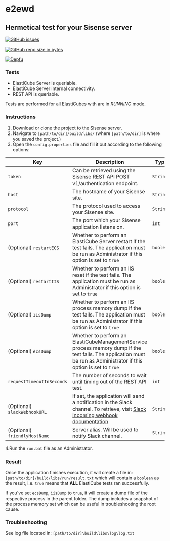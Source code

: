 # e2ewd
## Hermetical test for your Sisense server

[![GitHub issues](https://img.shields.io/github/issues/kbbgl/e2ewd.svg?style=plastic)](https://github.com/kbbgl/e2ewd/issues)

[![GitHub repo size in bytes](https://img.shields.io/github/languages/code-size/kbbgl/e2ewd.svg?label=Project%20Size&style=flat-square)](https://github.com/kbbgl/e2ewd)

[![Depfu](https://img.shields.io/depfu/depfu/example-ruby.svg)](https://github.com/kbbgl/e2ewd)



### Tests 

* ElastiCube Server is queriable.
* ElastiCube Server internal connectivity.
* REST API is queriable.

Tests are performed for all ElastiCubes with are in _RUNNING_ mode.  

### Instructions

1) Download or clone the project to the Sisense server. 
2) Navigate to `[path/to/dir]/build/libs/` (where `[path/to/dir]` is where you saved the project.)
3) Open the `config.properties` file and fill it out according to the following options:
 
 | Key                         | Description                                                                                                                                                                | Type    | Example                                                                       |
 |-----------------------------|----------------------------------------------------------------------------------------------------------------------------------------------------------------------------|---------|-------------------------------------------------------------------------------|
 | `token`                       | Can be retrieved using the Sisense REST API POST v1/authentication endpoint.                                                                                               | `String`  |                                                                               |
 | `host`                        | The hostname of your Sisense site.                                                                                                                                         | `String`  | `mycompany.sisense.com`                                                   |
 | `protocol`                    | The protocol used to access your Sisense site.                                                                                                                             | `String`  | `https` or `http`                                                                 |
 | `port`                        | The port which your Sisense application listens on.                                                                                                                        | `int`     | `80`, `8081`, `443`                                                                 |
 | (Optional) `restartECS`       | Whether to perform an ElastiCube Server restart if the test fails. The application must be run as Administrator if this option is set to `true`                            | `boolean` | `true` or `false`[default]                                                        |
 | (Optional) `restartIIS`       | Whether to perform an IIS reset if the test fails. The application must be run as Administrator if this option is set to `true`                                            | `boolean` | `true` or `false`[default]                                                        |
 | (Optional) `iisDump`          | Whether to perform an IIS process memory dump if the test fails. The application must be run as Administrator if this option is set to `true`                              | `boolean` | `true` or `false`[default]                                                        |
 | (Optional) `ecsDump`          | Whether to perform an ElastiCubeManagementService process memory dump if the test fails. The application must be run as Administrator if this option is set to `true`      | `boolean` | `true` or `false`[default]                                                        |
 | `requestTimeoutInSeconds`     | The number of seconds to wait until timing out of the REST API test.                                                                                                       | `int`     | `300`                                                                           |
 | (Optional) `slackWebhookURL`  | If set, the application will send a notification in the Slack channel. To retrieve, visit [Slack Incoming webhook documentation](https://api.slack.com/incoming-webhooks.) | `String`  | `https://hooks.slack.com/services/T00000000/B00000000/XXXXXXXXXXXXXXXXXXXXXXXX` |
 | (Optional) `friendlyHostName` | Server alias. Will be used to notify Slack channel.                                                                                                                        | `String`  | `QUERY-NODE-1`                                                                  |

 4.Run the `run.bat` file as an Administrator.  
    
    
### Result
Once the application finishes execution, it will create a file in:
`[path/to/dir]/build/libs/run/result.txt`
which will contain a `boolean` as the result, i.e. `true` means that **ALL** ElastiCube tests ran successfully.
    
If you've set `ecsDump`, `iisDump` to `true`, it will create a dump file of the respective process in the parent folder. 
The dump includes a snapshot of the process memory set which can be useful in troubleshooting the root cause.
    
### Troubleshooting
See log file located in:
`[path/to/dir]\build\libs\log\log.txt`
